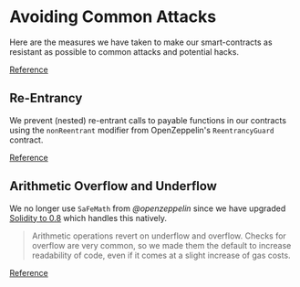 # Avoiding Common Attacks

Here are the measures we have taken to make our smart-contracts as resistant as possible to common attacks and potential hacks.

[Reference](https://solidity-by-example.org)

## Re-Entrancy

We prevent (nested) re-entrant calls to payable functions in our contracts using the `nonReentrant` modifier from OpenZeppelin's `ReentrancyGuard` contract.

[Reference](https://solidity-by-example.org/hacks/re-entrancy/)


## Arithmetic Overflow and Underflow

We no longer use `SaFeMath` from *@openzeppelin*  since we have upgraded [Solidity to 0.8](https://docs.soliditylang.org/en/v0.8.3/080-breaking-changes.html) which handles this natively.
> Arithmetic operations revert on underflow and overflow. 
> Checks for overflow are very common, so we made them the default to increase readability of code, even if it comes at a slight increase of gas costs.

[Reference](https://solidity-by-example.org/hacks/overflow/)

